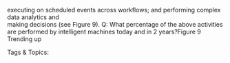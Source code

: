 executing on scheduled events across workflows; 
and performing complex data analytics and  
making decisions (see Figure 9).
Q: What percentage of the above activities are performed by intelligent machines today and in 2 years?Figure 9 
Trending up

   Tags & Topics:
   